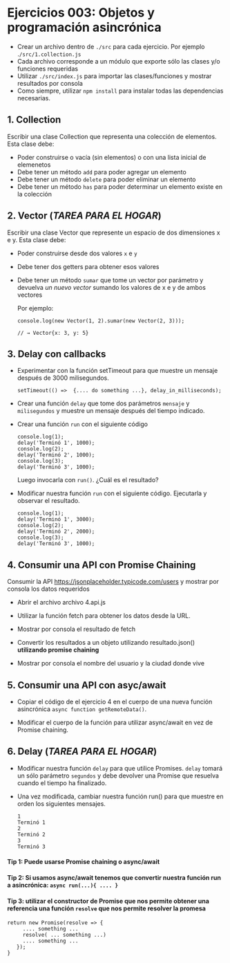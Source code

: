 # Ejercicios 003: Objetos y programación asincrónica

- Crear un archivo dentro de `./src` para cada ejercicio. Por ejemplo .`/src/1.collection.js`
- Cada archivo corresponde a un módulo que exporte sólo las clases y/o funciones requeridas
- Utilizar `./src/index.js` para importar las clases/funciones y mostrar resultados por consola
- Como siempre, utilizar `npm install` para instalar todas las dependencias necesarias.

## 1. Collection

Escribir una clase Collection que representa una colección de elementos. Esta clase debe:

- Poder construirse o vacía (sin elementos) o con una lista inicial de elemenetos
- Debe tener un método `add` para poder agregar un elemento
- Debe tener un método `delete` para poder eliminar un elemento
- Debe tener un método `has` para poder determinar un elemento existe en la colección

## 2. Vector (_TAREA PARA EL HOGAR_)

Escribir una clase Vector que represente un espacio de dos dimensiones x e y. Esta clase debe:

- Poder construirse desde dos valores `x` e `y`
- Debe tener dos getters para obtener esos valores
- Debe tener un método `sumar` que tome un vector por parámetro y devuelva _un nuevo vector_ sumando los valores de x e y de ambos vectores

  Por ejemplo:

  ```
  console.log(new Vector(1, 2).sumar(new Vector(2, 3)));

  // → Vector{x: 3, y: 5}
  ```

## 3. Delay con callbacks

- Experimentar con la función setTimeout para que muestre un mensaje después de 3000 milisegundos.
   ```
   setTimeout(() =>  {.... do something ...}, delay_in_milliseconds);
   ```

- Crear una función `delay` que tome dos parámetros `mensaje` y `milisegundos` y muestre un mensaje después del tiempo indicado.
   
- Crear una función `run` con el siguiente código

   ```
   console.log(1);
   delay('Terminó 1', 1000);
   console.log(2);
   delay('Terminó 2', 1000);
   console.log(3);
   delay('Terminó 3', 1000);
  ```

  Luego invocarla con `run()`. ¿Cuál es el resultado?

- Modificar nuestra función `run` con el siguiente código. Ejecutarla y observar el resultado.

   ```
   console.log(1);
   delay('Terminó 1', 3000);
   console.log(2);
   delay('Terminó 2', 2000);
   console.log(3);
   delay('Terminó 3', 1000);
   ```

## 4. Consumir una API con Promise Chaining

Consumir la API https://jsonplaceholder.typicode.com/users y mostrar por consola los datos requeridos

- Abrir el archivo archivo 4.api.js

- Utilizar la función fetch para obtener los datos desde la URL.

- Mostrar por consola el resultado de fetch

- Convertir los resultados a un objeto utilizando resultado.json() **utilizando promise chaining**

- Mostrar por consola el nombre del usuario y la ciudad donde vive

## 5. Consumir una API con asyc/await
- Copiar el código de el ejercicio 4 en el cuerpo de una nueva función asincrónica `async function getRemoteData()`.

- Modificar el cuerpo de la función para utilizar async/await en vez de Promise chaining.

## 6. Delay (_TAREA PARA EL HOGAR_)

- Modificar nuestra función `delay` para que utilice Promises. `delay` tomará un sólo parámetro `segundos` y debe devolver una Promise que resuelva cuando el tiempo ha finalizado.

- Una vez modificada, cambiar nuestra función run() para que muestre en orden los siguientes mensajes. 

  ```
  1
  Terminó 1
  2
  Terminó 2
  3
  Terminó 3
  ```

#### Tip 1: Puede usarse Promise chaining o async/await

#### Tip 2: Si usamos async/await tenemos que convertir nuestra función run a asincrónica: `async run(...){ .... }`

#### Tip 3: utilizar el constructor de Promise que nos permite obtener una referencia una función `resolve` que nos permite resolver la promesa
```
return new Promise(resolve => { 
     .... something ...
     resolve( ... something ...)
     .... something ...
   });
}
```
